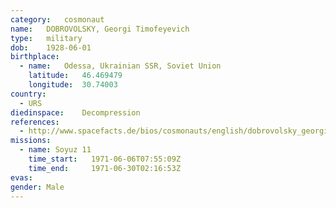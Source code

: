 ```yaml
---
category:	cosmonaut
name:	DOBROVOLSKY, Georgi Timofeyevich
type:	military
dob:	1928-06-01
birthplace:
  - name:	Odessa, Ukrainian SSR, Soviet Union
    latitude:	46.469479
    longitude:	30.74003
country:
  - URS
diedinspace:	Decompression
references:
  - http://www.spacefacts.de/bios/cosmonauts/english/dobrovolsky_georgi.htm
missions:
  - name: Soyuz 11
    time_start:   1971-06-06T07:55:09Z
    time_end:     1971-06-30T02:16:53Z
evas:
gender:	Male
---
```

